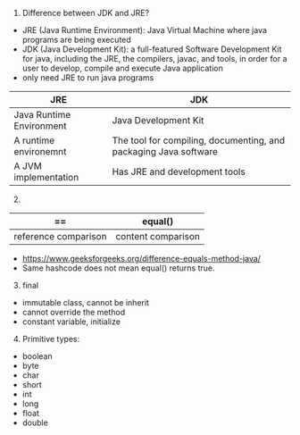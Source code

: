 1. Difference between JDK and JRE?
- JRE (Java Runtime Environment): Java Virtual Machine where java programs are being executed
- JDK (Java Development Kit): a full-featured Software Development Kit for java, including the JRE, the compilers, javac, and tools, in order for a user to develop, compile and execute Java application
- only need JRE to run java programs

JRE | JDK
------------ | -------------
Java Runtime Environment | Java Development Kit
A runtime environemnt | The tool for compiling, documenting, and packaging Java software 
A JVM implementation | Has JRE and development tools 

2. 
== | equal()
------------ | -------------
reference comparison | content comparison 
- https://www.geeksforgeeks.org/difference-equals-method-java/
- Same hashcode does not mean equal() returns true.

3. final
- immutable class, cannot be inherit
- cannot override the method
- constant variable, initialize

4. Primitive types:
- boolean
- byte
- char
- short
- int
- long
- float
- double
